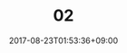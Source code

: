 ---
title: "02"
date: 2017-08-23T01:53:36+09:00
eyecatch: ""
categories: ""
tags: ["a", "b"]
draft: false
---